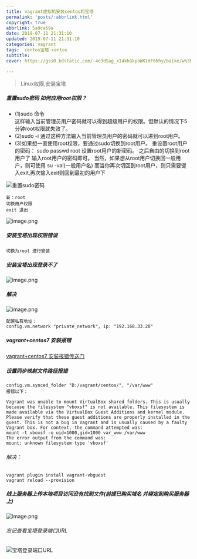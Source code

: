 ```yaml
---
title: vagrant虚拟机安装centos和宝塔
permalink: 'posts/:abbrlink.html'
copyright: true
abbrlink: 5a9ca69a
date: 2019-07-11 21:31:10
updated: 2019-07-11 21:31:10
categories: vagrant 
tags:  centos宝塔 centos
subtitle:
cover: https://gss0.bdstatic.com/-4o3dSag_xI4khGkpoWK1HF6hhy/baike/w%3D268%3Bg%3D0/sign=b7c0b9d9fc36afc30e0c38638b228cf9/203fb80e7bec54e7825eee07b2389b504fc26a7d.jpg

---
```

<blockquote class="blockquote-center">Linux权限,安装宝塔</blockquote>
<!--more-->
<meta name="referrer" content="never">

##### 重置sudo密码 如何应用root权限？

- (1)sudo 命令  
这样输入当前管理员用户密码就可以得到超级用户的权限。但默认的情况下5分钟root权限就失效了。
- (2)sudo -i
通过这种方法输入当前管理员用户的密码就可以进到root用户。
- (3)如果想一直使用root权限，要通过sudo切换到root用户。
重设置root用户的密码：
sudo passwd root
设置root用户的新密码。
之后自由的切换到root用户了
输入root用户的密码即可。
当然，如果想从root用户切换回一般用户，则可使用  su -val(一般用户名)
而当你再次切回到root用户，则只需要键入exit,再次输入exit则回到最初的用户下

![重置sudo密码](https://upload-images.jianshu.io/upload_images/3098875-cd759068f6abaf13.png?imageMogr2/auto-orient/strip%7CimageView2/2/w/1240)
```
新：root
切换用户权限
exit 退出
```
![image.png](https://upload-images.jianshu.io/upload_images/3098875-09b49ce7a5dd5e82.png?imageMogr2/auto-orient/strip%7CimageView2/2/w/1240)

##### 安装宝塔出现权限错误
```
切换为root 进行安装
```
##### 安装宝塔出现登录不了
![image.png](https://upload-images.jianshu.io/upload_images/3098875-e378ba339ef6ef17.png?imageMogr2/auto-orient/strip%7CimageView2/2/w/1240)
##### 解决
![image.png](https://upload-images.jianshu.io/upload_images/3098875-3c7e3bdd89a54a6a.png?imageMogr2/auto-orient/strip%7CimageView2/2/w/1240)
```
配置私有地址：
config.vm.network "private_network", ip: "192.168.33.20"
```
##### vagrant+centos7 安装报错
[vagrant+centos7 安装报错传送门](https://blog.csdn.net/shilei_zhang/article/details/72811274)
##### 设置同步映射文件路径报错
```
config.vm.synced_folder "D:/vagrant/centos/", "/var/www"
报错以下：

Vagrant was unable to mount VirtualBox shared folders. This is usually
because the filesystem "vboxsf" is not available. This filesystem is
made available via the VirtualBox Guest Additions and kernel module.
Please verify that these guest additions are properly installed in the
guest. This is not a bug in Vagrant and is usually caused by a faulty
Vagrant box. For context, the command attempted was:
mount -t vboxsf -o uid=1000,gid=1000 var_www /var/www
The error output from the command was:
mount: unknown filesystem type 'vboxsf'
```
###### 解决：
```
vagrant plugin install vagrant-vbguest
vagrant reload --provision
```
##### 线上服务器上传本地项目访问没有找到文件(前提已购买域名 并绑定到购买服务器上)
![image.png](https://upload-images.jianshu.io/upload_images/3098875-b1b9746a1d0d36c0.png?imageMogr2/auto-orient/strip%7CimageView2/2/w/1240)


###### 忘记查看宝塔登录端口URL
![宝塔登录端口URL](https://upload-images.jianshu.io/upload_images/3098875-15309752537182ad.png?imageMogr2/auto-orient/strip%7CimageView2/2/w/1240)



